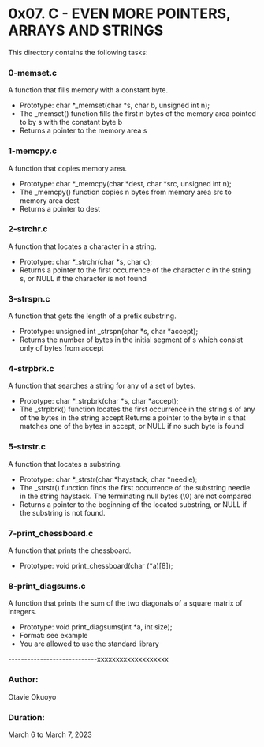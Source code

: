 # 0x07. C - EVEN MORE POINTERS, ARRAYS AND STRINGS
This directory contains the following tasks:

### 0-memset.c
A function that fills memory with a constant byte.
- Prototype: char \*\_memset(char \*s, char b, unsigned int n);
- The \_memset() function fills the first n bytes of the memory area pointed to by s with the constant byte b
- Returns a pointer to the memory area s

### 1-memcpy.c
A function that copies memory area.
- Prototype: char \*\_memcpy(char \*dest, char \*src, unsigned int n);
- The \_memcpy() function copies n bytes from memory area src to memory area dest
- Returns a pointer to dest

### 2-strchr.c
A function that locates a character in a string.
- Prototype: char \*\_strchr(char \*s, char c);
- Returns a pointer to the first occurrence of the character c in the string s, or NULL if the character is not found

### 3-strspn.c
A function that gets the length of a prefix substring.
- Prototype: unsigned int \_strspn(char \*s, char \*accept);
- Returns the number of bytes in the initial segment of s which consist only of bytes from accept

### 4-strpbrk.c
A function that searches a string for any of a set of bytes.
- Prototype: char \*\_strpbrk(char \*s, char \*accept);
- The \_strpbrk() function locates the first occurrence in the string s of any of the bytes in the string accept
Returns a pointer to the byte in s that matches one of the bytes in accept, or NULL if no such byte is found

### 5-strstr.c
A function that locates a substring.
- Prototype: char \*\_strstr(char \*haystack, char \*needle);
- The \_strstr() function finds the first occurrence of the substring needle in the string haystack. The terminating null bytes (\0) are not compared
- Returns a pointer to the beginning of the located substring, or NULL if the substring is not found.

### 7-print_chessboard.c
A function that prints the chessboard.
- Prototype: void print_chessboard(char (\*a)[8]);

### 8-print_diagsums.c
A function that prints the sum of the two diagonals of a square matrix of integers.
- Prototype: void print_diagsums(int \*a, int size);
- Format: see example
- You are allowed to use the standard library








----------------------------xxxxxxxxxxxxxxxxxxx

### Author:
Otavie Okuoyo

### Duration:
March 6 to March 7, 2023
